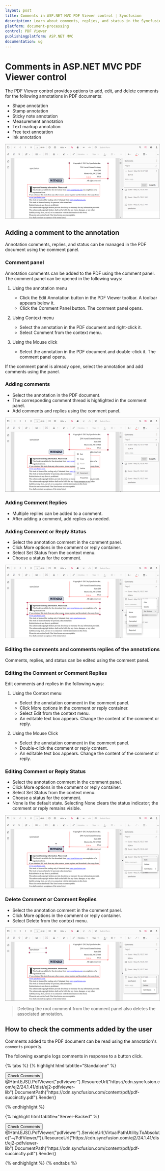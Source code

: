 ```yaml
---
layout: post
title: Comments in ASP.NET MVC PDF Viewer control | Syncfusion
description: Learn about comments, replies, and status in the Syncfusion ASP.NET MVC PDF Viewer control (Essential JS 2).
platform: document-processing
control: PDF Viewer
publishingplatform: ASP.NET MVC
documentation: ug
---
```


# Comments in ASP.NET MVC PDF Viewer control

The PDF Viewer control provides options to add, edit, and delete comments for the following annotations in PDF documents:

* Shape annotation
* Stamp annotation
* Sticky note annotation
* Measurement annotation
* Text markup annotation
* Free text annotation
* Ink annotation

![Comment panel overview](../images/commentannot.png)

## Adding a comment to the annotation

Annotation comments, replies, and status can be managed in the PDF document using the comment panel.

### Comment panel

Annotation comments can be added to the PDF using the comment panel. The comment panel can be opened in the following ways:

1. Using the annotation menu

    * Click the Edit Annotation button in the PDF Viewer toolbar. A toolbar appears below it.
    * Click the Comment Panel button. The comment panel opens.

2. Using Context menu

    * Select the annotation in the PDF document and right-click it.
    * Select Comment from the context menu.

3. Using the Mouse click

    * Select the annotation in the PDF document and double-click it. The comment panel opens.

If the comment panel is already open, select the annotation and add comments using the panel.

### Adding comments

* Select the annotation in the PDF document.
* The corresponding comment thread is highlighted in the comment panel.
* Add comments and replies using the comment panel.

![Adding comments to a sticky note annotation](../images/stickycomment.png)

### Adding Comment Replies

* Multiple replies can be added to a comment.
* After adding a comment, add replies as needed.

### Adding Comment or Reply Status

* Select the annotation comment in the comment panel.
* Click More options in the comment or reply container.
* Select Set Status from the context menu.
* Choose a status for the comment.

![Set status for a comment](../images/commentstatus.png)

### Editing the comments and comments replies of the annotations

Comments, replies, and status can be edited using the comment panel.

### Editing the Comment or Comment Replies

Edit comments and replies in the following ways:

1. Using the Context menu

    * Select the annotation comment in the comment panel.
    * Click More options in the comment or reply container.
    * Select Edit from the context menu.
    * An editable text box appears. Change the content of the comment or reply.

2. Using the Mouse Click

    * Select the annotation comment in the comment panel.
    * Double-click the comment or reply content.
    * An editable text box appears. Change the content of the comment or reply.

### Editing Comment or Reply Status

* Select the annotation comment in the comment panel.
* Click More options in the comment or reply container.
* Select Set Status from the context menu.
* Choose a status for the comment.
* None is the default state. Selecting None clears the status indicator; the comment or reply remains visible.

![Edit comments and replies](../images/commentsedit.png)

### Delete Comment or Comment Replies

* Select the annotation comment in the comment panel.
* Click More options in the comment or reply container.
* Select Delete from the context menu.

![Delete comments or replies](../images/commentsdelete.png)

>Deleting the root comment from the comment panel also deletes the associated annotation.

## How to check the comments added by the user

Comments added to the PDF document can be read using the annotation's `comments` property.

The following example logs comments in response to a button click.

{% tabs %}
{% highlight html tabtitle="Standalone" %}

<div id="e-pv-e-sign-pdfViewer-div">
    <button id="checkComments" onclick="checkComments()">Check Comments</button>
    @Html.EJS().PdfViewer("pdfviewer").ResourceUrl("https://cdn.syncfusion.com/ej2/24.1.41/dist/ej2-pdfviewer-lib").DocumentPath("https://cdn.syncfusion.com/content/pdf/pdf-succinctly.pdf").Render()
</div>

<script type="text/javascript">
    function checkComments() {
        var viewer = document.getElementById('pdfviewer').ej2_instances[0];
        var annotationCollections = viewer.annotationCollection;
        for (var x = 0; x < annotationCollections.length; x++) {
            //Prints the annotation id in the console window.
            console.log("annotation Id : " + annotationCollections[x].annotationId);
            var comments = annotationCollections[x].comments;
            for (var y = 0; y < comments.length; y++) {
                var comment = comments[y];
                //Prints the PDF document's comments in the console window.
                console.log("comment" + "[" + y + "] :" + comment.note);
            }
            var note = annotationCollections[x].note;
            console.log("note : " + note);
        }
    }
</script>

{% endhighlight %}

{% highlight html tabtitle="Server-Backed" %}

<div id="e-pv-e-sign-pdfViewer-div">
    <button id="checkComments" onclick="checkComments()">Check Comments</button>
    @Html.EJS().PdfViewer("pdfviewer").ServiceUrl(VirtualPathUtility.ToAbsolute("~/PdfViewer/")).ResourceUrl("https://cdn.syncfusion.com/ej2/24.1.41/dist/ej2-pdfviewer-lib").DocumentPath("https://cdn.syncfusion.com/content/pdf/pdf-succinctly.pdf").Render()
</div>

<script type="text/javascript">
    function checkComments() {
        var viewer = document.getElementById('pdfviewer').ej2_instances[0];
        var annotationCollections = viewer.annotationCollection;
        for (var x = 0; x < annotationCollections.length; x++) {
            //Prints the annotation id in the console window.
            console.log("annotation Id : " + annotationCollections[x].annotationId);
            var comments = annotationCollections[x].comments;
            for (var y = 0; y < comments.length; y++) {
                var comment = comments[y];
                //Prints the PDF document's comments in the console window.
                console.log("comment" + "[" + y + "] :" + comment.note);
            }
            var note = annotationCollections[x].note;
            console.log("note : " + note);
        }
    }
</script>

{% endhighlight %}
{% endtabs %}